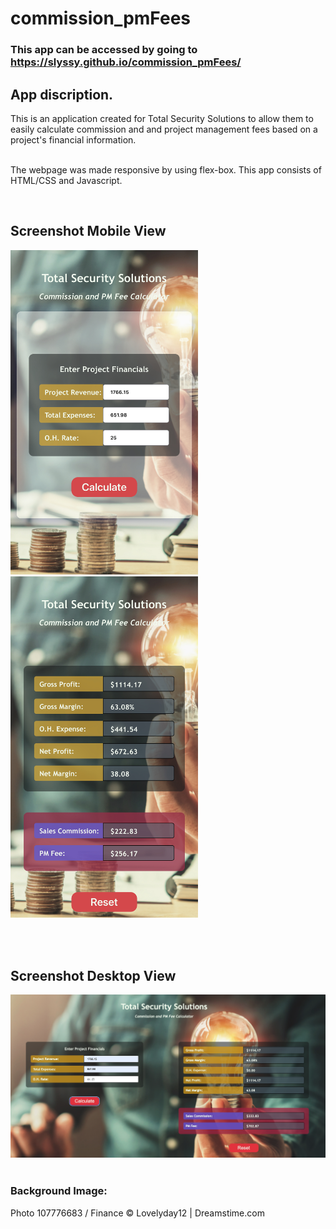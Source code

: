 # commission_pmFees

### This app can be accessed by going to https://slyssy.github.io/commission_pmFees/

## App discription.

This is an application created for Total Security Solutions to allow them to
easily calculate commission and and project management fees based on a project's
financial information.<br><br>

The webpage was made responsive by using flex-box. This app consists of HTML/CSS
and Javascript.

<br>

## Screenshot Mobile View

<img src="images/screenshot_mobile_entry.jpeg" width="300">

<img src="images/screenshot-mobile_calculated.jpeg" width="300">

<br><br>

## Screenshot Desktop View

<img src="images/screenshot-desktop.png" width="900">
<br><br>

### Background Image:

Photo 107776683 / Finance © Lovelyday12 | Dreamstime.com
